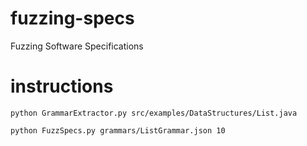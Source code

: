 # fuzzing-specs
Fuzzing Software Specifications

# instructions

`python GrammarExtractor.py src/examples/DataStructures/List.java`

`python FuzzSpecs.py grammars/ListGrammar.json 10`
